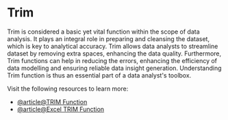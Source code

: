 # Trim

Trim is considered a basic yet vital function within the scope of data analysis. It plays an integral role in preparing and cleansing the dataset, which is key to analytical accuracy. Trim allows data analysts to streamline dataset by removing extra spaces, enhancing the data quality. Furthermore, Trim functions can help in reducing the errors, enhancing the efficiency of data modelling and ensuring reliable data insight generation. Understanding Trim function is thus an essential part of a data analyst's toolbox.

Visit the following resources to learn more:

- [@article@TRIM Function](https://corporatefinanceinstitute.com/resources/excel/trim-function/)
- [@article@Excel TRIM Function](https://support.microsoft.com/en-gb/office/trim-function-410388fa-c5df-49c6-b16c-9e5630b479f9)
